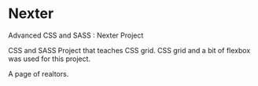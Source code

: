 # Nexter
Advanced CSS and SASS : Nexter Project

CSS and SASS Project that teaches CSS grid. CSS grid and a bit of flexbox was used for this project.

A page of realtors.
